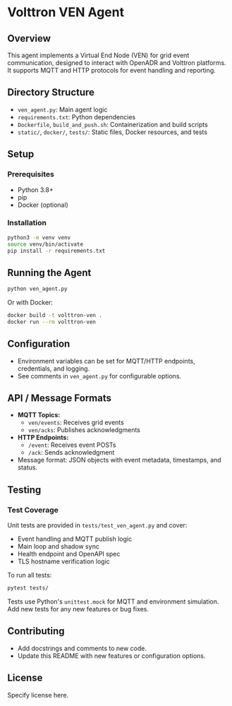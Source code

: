 # Volttron VEN Agent

## Overview
This agent implements a Virtual End Node (VEN) for grid event communication, designed to interact with OpenADR and Volttron platforms. It supports MQTT and HTTP protocols for event handling and reporting.

## Directory Structure
- `ven_agent.py`: Main agent logic
- `requirements.txt`: Python dependencies
- `Dockerfile`, `build_and_push.sh`: Containerization and build scripts
- `static/`, `docker/`, `tests/`: Static files, Docker resources, and tests

## Setup
### Prerequisites
- Python 3.8+
- pip
- Docker (optional)

### Installation
```bash
python3 -m venv venv
source venv/bin/activate
pip install -r requirements.txt
```

## Running the Agent
```bash
python ven_agent.py
```
Or with Docker:
```bash
docker build -t volttron-ven .
docker run --rm volttron-ven
```

## Configuration
- Environment variables can be set for MQTT/HTTP endpoints, credentials, and logging.
- See comments in `ven_agent.py` for configurable options.

## API / Message Formats
- **MQTT Topics:**
  - `ven/events`: Receives grid events
  - `ven/acks`: Publishes acknowledgments
- **HTTP Endpoints:**
  - `/event`: Receives event POSTs
  - `/ack`: Sends acknowledgment
- Message format: JSON objects with event metadata, timestamps, and status.

## Testing

### Test Coverage
Unit tests are provided in `tests/test_ven_agent.py` and cover:
- Event handling and MQTT publish logic
- Main loop and shadow sync
- Health endpoint and OpenAPI spec
- TLS hostname verification logic

To run all tests:
```bash
pytest tests/
```

Tests use Python's `unittest.mock` for MQTT and environment simulation. Add new tests for any new features or bug fixes.

## Contributing
- Add docstrings and comments to new code.
- Update this README with new features or configuration options.

## License
Specify license here.
